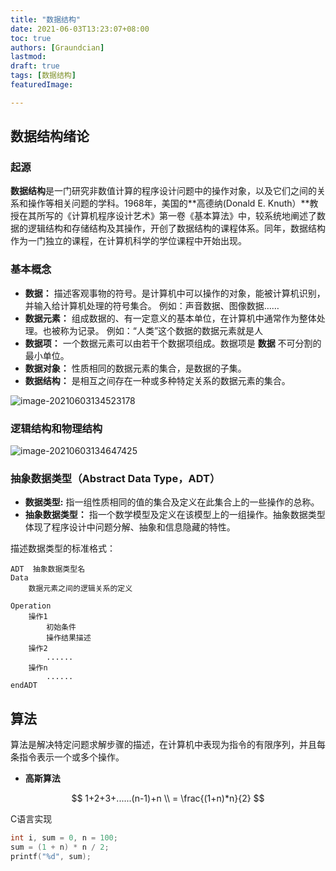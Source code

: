 ```yaml
---
title: "数据结构"
date: 2021-06-03T13:23:07+08:00
toc: true
authors: [Graundcian]
lastmod:
draft: true
tags: [数据结构]
featuredImage:

---
```


<!--more-->

## 数据结构绪论

### 起源

**数据结构**是一门研究非数值计算的程序设计问题中的操作对象，以及它们之间的关系和操作等相关问题的学科。1968年，美国的**高德纳(Donald E. Knuth）**教授在其所写的《计算机程序设计艺术》第一卷《基本算法》中，较系统地阐述了数据的逻辑结构和存储结构及其操作，开创了数据结构的课程体系。同年，数据结构作为一门独立的课程，在计算机科学的学位课程中开始出现。

### 基本概念

- **数据：** 描述客观事物的符号。是计算机中可以操作的对象，能被计算机识别，并输入给计算机处理的符号集合。  例如：声音数据、图像数据……
- **数据元素：** 组成数据的、有一定意义的基本单位，在计算机中通常作为整体处理。也被称为记录。  例如：“人类”这个数据的数据元素就是人
- **数据项：** 一个数据元素可以由若干个数据项组成。数据项是 **数据** 不可分割的最小单位。
- **数据对象：** 性质相同的数据元素的集合，是数据的子集。
- **数据结构：** 是相互之间存在一种或多种特定关系的数据元素的集合。

![image-20210603134523178](https://cdn.jsdelivr.net/gh/Graundcian/images@master/blog/20210603134530.png)

### 逻辑结构和物理结构

![image-20210603134647425](https://cdn.jsdelivr.net/gh/Graundcian/images@master/blog/20210603134647.png)

### 抽象数据类型（Abstract Data Type，ADT）

- **数据类型:**  指一组性质相同的值的集合及定义在此集合上的一些操作的总称。
- **抽象数据类型：** 指一个数学模型及定义在该模型上的一组操作。抽象数据类型体现了程序设计中问题分解、抽象和信息隐藏的特性。

描述数据类型的标准格式：

```
ADT  抽象数据类型名
Data
	数据元素之间的逻辑关系的定义

Operation
	操作1
		初始条件
		操作结果描述
	操作2
		......
	操作n
		......
endADT
```

## 算法

算法是解决特定问题求解步骤的描述，在计算机中表现为指令的有限序列，并且每条指令表示一个或多个操作。

- **高斯算法**

$$
1+2+3+......(n-1)+n \\
= \frac{(1+n)*n}{2}
$$

C语言实现

```c
int i, sum = 0, n = 100;
sum = (1 + n) * n / 2;
printf("%d", sum);
```



